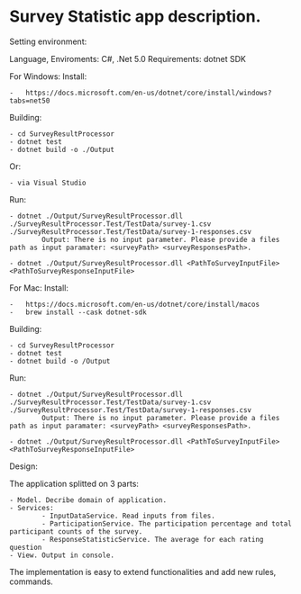 # Survey Statistic app description.

Setting environment:

Language, Enviroments: C#, .Net 5.0
Requirements: dotnet SDK

For Windows: 
Install:

	-	https://docs.microsoft.com/en-us/dotnet/core/install/windows?tabs=net50
Building:

	- cd SurveyResultProcessor
	- dotnet test
	- dotnet build -o ./Output
Or:

	- via Visual Studio

Run:
	
	- dotnet ./Output/SurveyResultProcessor.dll ./SurveyResultProcessor.Test/TestData/survey-1.csv ./SurveyResultProcessor.Test/TestData/survey-1-responses.csv
			Output: There is no input parameter. Please provide a files path as input paramater: <surveyPath> <surveyResponsesPath>.
			
	- dotnet ./Output/SurveyResultProcessor.dll <PathToSurveyInputFile> <PathToSurveyResponseInputFile>

For Mac: 
Install:
	
	-	https://docs.microsoft.com/en-us/dotnet/core/install/macos
	- 	brew install --cask dotnet-sdk 
Building: 
	
	- cd SurveyResultProcessor
	- dotnet test
	- dotnet build -o /Output

Run:
	
	- dotnet ./Output/SurveyResultProcessor.dll ./SurveyResultProcessor.Test/TestData/survey-1.csv ./SurveyResultProcessor.Test/TestData/survey-1-responses.csv
			Output: There is no input parameter. Please provide a files path as input paramater: <surveyPath> <surveyResponsesPath>.
			
	- dotnet ./Output/SurveyResultProcessor.dll <PathToSurveyInputFile> <PathToSurveyResponseInputFile>
	
Design:

The application splitted on 3 parts:
	
	- Model. Decribe domain of application.
	- Services: 
			- InputDataService. Read inputs from files.
			- ParticipationService. The participation percentage and total participant counts of the survey.
			- ResponseStatisticService. The average for each rating question
	- View. Output in console.
	   
The implementation is easy to extend functionalities and add new rules, commands. 
